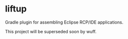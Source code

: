 # liftup

Gradle plugin for assembling Eclipse RCP/IDE applications.

This project will be superseded soon by wuff.
